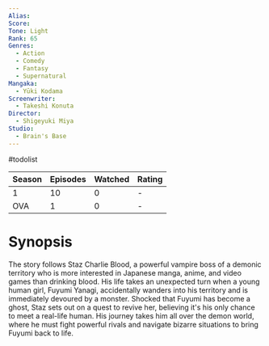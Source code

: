 ```yaml
---
Alias:
Score:
Tone: Light
Rank: 65
Genres:
  - Action
  - Comedy
  - Fantasy
  - Supernatural
Mangaka:
  - Yūki Kodama
Screenwriter:
  - Takeshi Konuta
Director:
  - Shigeyuki Miya
Studio:
  - Brain's Base
---
```

#todolist 

Season|Episodes|Watched|Rating
---|---|---|---
1|10|0|-
OVA|1|0|-
# Synopsis
The story follows Staz Charlie Blood, a powerful vampire boss of a demonic territory who is more interested in Japanese manga, anime, and video games than drinking blood. His life takes an unexpected turn when a young human girl, Fuyumi Yanagi, accidentally wanders into his territory and is immediately devoured by a monster. Shocked that Fuyumi has become a ghost, Staz sets out on a quest to revive her, believing it's his only chance to meet a real-life human. His journey takes him all over the demon world, where he must fight powerful rivals and navigate bizarre situations to bring Fuyumi back to life.